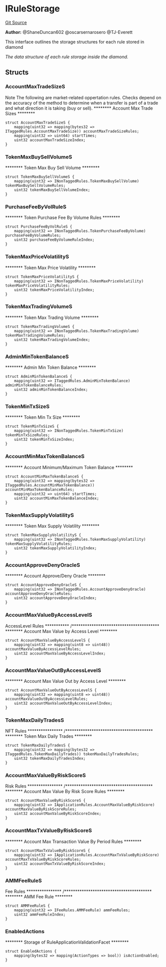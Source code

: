 # IRuleStorage
[Git Source](https://github.com/thrackle-io/tron/blob/5f7e8f952b779123753dfeb3491892f00fd8b936/src/protocol/economic/ruleProcessor/IRuleStorage.sol)

**Author:**
@ShaneDuncan602 @oscarsernarosero @TJ-Everett

This interface outlines the storage structures for each rule stored in diamond

*The data structure of each rule storage inside the diamond.*


## Structs
### AccountMaxTradeSizeS
Note The following are market-related oppertation rules. Checks depend on the
accuracy of the method to determine when a transfer is part of a trade and what
direction it is taking (buy or sell).
******** Account Max Trade Sizes ********


```solidity
struct AccountMaxTradeSizeS {
    mapping(uint32 => mapping(bytes32 => ITaggedRules.AccountMaxTradeSize)) accountMaxTradeSizeRules;
    mapping(uint32 => uint64) startTimes;
    uint32 accountMaxTradeSizeIndex;
}
```

### TokenMaxBuySellVolumeS
******** Token Max Buy Sell Volume ********


```solidity
struct TokenMaxBuySellVolumeS {
    mapping(uint32 => INonTaggedRules.TokenMaxBuySellVolume) tokenMaxBuySellVolumeRules;
    uint32 tokenMaxBuySellVolumeIndex;
}
```

### PurchaseFeeByVolRuleS
******** Token Purchase Fee By Volume Rules ********


```solidity
struct PurchaseFeeByVolRuleS {
    mapping(uint32 => INonTaggedRules.TokenPurchaseFeeByVolume) purchaseFeeByVolumeRules;
    uint32 purchaseFeeByVolumeRuleIndex;
}
```

### TokenMaxPriceVolatilityS
******** Token Max Price Volatility ********


```solidity
struct TokenMaxPriceVolatilityS {
    mapping(uint32 => INonTaggedRules.TokenMaxPriceVolatility) tokenMaxPriceVolatilityRules;
    uint32 tokenMaxPriceVolatilityIndex;
}
```

### TokenMaxTradingVolumeS
******** Token Max Trading Volume ********


```solidity
struct TokenMaxTradingVolumeS {
    mapping(uint32 => INonTaggedRules.TokenMaxTradingVolume) tokenMaxTradingVolumeRules;
    uint32 tokenMaxTradingVolumeIndex;
}
```

### AdminMinTokenBalanceS
******** Admin Min Token Balance ********


```solidity
struct AdminMinTokenBalanceS {
    mapping(uint32 => ITaggedRules.AdminMinTokenBalance) adminMinTokenBalanceRules;
    uint32 adminMinTokenBalanceIndex;
}
```

### TokenMinTxSizeS
******** Token Min Tx Size ********


```solidity
struct TokenMinTxSizeS {
    mapping(uint32 => INonTaggedRules.TokenMinTxSize) tokenMinTxSizeRules;
    uint32 tokenMinTxSizeIndex;
}
```

### AccountMinMaxTokenBalanceS
******** Account Minimum/Maximum Token Balance ********


```solidity
struct AccountMinMaxTokenBalanceS {
    mapping(uint32 => mapping(bytes32 => ITaggedRules.AccountMinMaxTokenBalance)) accountMinMaxTokenBalanceRules;
    mapping(uint32 => uint64) startTimes;
    uint32 accountMinMaxTokenBalanceIndex;
}
```

### TokenMaxSupplyVolatilityS
******** Token Max Supply Volatility ********


```solidity
struct TokenMaxSupplyVolatilityS {
    mapping(uint32 => INonTaggedRules.TokenMaxSupplyVolatility) tokenMaxSupplyVolatilityRules;
    uint32 tokenMaxSupplyVolatilityIndex;
}
```

### AccountApproveDenyOracleS
******** Account Approve/Deny Oracle ********


```solidity
struct AccountApproveDenyOracleS {
    mapping(uint32 => INonTaggedRules.AccountApproveDenyOracle) accountApproveDenyOracleRules;
    uint32 accountApproveDenyOracleIndex;
}
```

### AccountMaxValueByAccessLevelS
AccessLevel Rules ***********
/****************************************
******** Account Max Value by Access Level ********


```solidity
struct AccountMaxValueByAccessLevelS {
    mapping(uint32 => mapping(uint8 => uint48)) accountMaxValueByAccessLevelRules;
    uint32 accountMaxValueByAccessLevelIndex;
}
```

### AccountMaxValueOutByAccessLevelS
******** Account Max Value Out by Access Level ********


```solidity
struct AccountMaxValueOutByAccessLevelS {
    mapping(uint32 => mapping(uint8 => uint48)) accountMaxValueOutByAccessLevelRules;
    uint32 accountMaxValueOutByAccessLevelIndex;
}
```

### TokenMaxDailyTradesS
NFT Rules ****************
/****************************************
******** Token Max Daily Trades ********


```solidity
struct TokenMaxDailyTradesS {
    mapping(uint32 => mapping(bytes32 => ITaggedRules.TokenMaxDailyTrades)) tokenMaxDailyTradesRules;
    uint32 tokenMaxDailyTradesIndex;
}
```

### AccountMaxValueByRiskScoreS
Risk Rules ****************
/****************************************
******** Account Max Value By Risk Score Rules ********


```solidity
struct AccountMaxValueByRiskScoreS {
    mapping(uint32 => IApplicationRules.AccountMaxValueByRiskScore) accountMaxValueByRiskScoreRules;
    uint32 accountMaxValueByRiskScoreIndex;
}
```

### AccountMaxTxValueByRiskScoreS
******** Account Max Transaction Value By Period Rules ********


```solidity
struct AccountMaxTxValueByRiskScoreS {
    mapping(uint32 => IApplicationRules.AccountMaxTxValueByRiskScore) accountMaxTxValueByRiskScoreRules;
    uint32 accountMaxTxValueByRiskScoreIndex;
}
```

### AMMFeeRuleS
Fee Rules ****************
/****************************************
******** AMM Fee Rule ********


```solidity
struct AMMFeeRuleS {
    mapping(uint32 => IFeeRules.AMMFeeRule) ammFeeRules;
    uint32 ammFeeRuleIndex;
}
```

### EnabledActions
******** Storage of RuleApplicationValidationFacet ********


```solidity
struct EnabledActions {
    mapping(bytes32 => mapping(ActionTypes => bool)) isActionEnabled;
}
```

